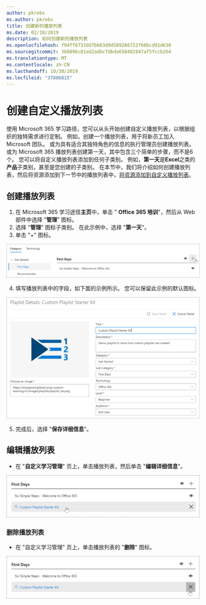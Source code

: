```yaml
---
author: pkrebs
ms.author: pkrebs
title: 创建新的播放列表
ms.date: 02/18/2019
description: 如何创建新的播放列表
ms.openlocfilehash: f94ff6733dd7bb63d9d589266722f60bcd91d630
ms.sourcegitcommit: 3b8896c81ad2adbcfdbda658482847af5fccb264
ms.translationtype: MT
ms.contentlocale: zh-CN
ms.lasthandoff: 10/30/2019
ms.locfileid: "37886815"
---
```

# <a name="create-a-custom-playlist"></a>创建自定义播放列表

使用 Microsoft 365 学习路径，您可以从头开始创建自定义播放列表，以根据组织的独特需求进行定制。 例如，创建一个播放列表，用于将新员工加入 Microsoft 团队。 或为具有适合其独特角色的信息的执行管理员创建播放列表。 或为 Microsoft 365 播放列表创建第一天，其中包含三个简单的步骤，而不是6个。 您可以将自定义播放列表添加到任何子类别。 例如，**第一天**是**Excel**之类的**产品**子类别，甚至是您创建的子类别。 在本节中，我们将介绍如何创建播放列表，然后将资源添加到下一节中的播放列表中，[将资源添加到自定义播放列表](custom_addassets.md)。

## <a name="create-a-playlist"></a>创建播放列表 

1. 在 Microsoft 365 学习途径**主页**中，单击 " **Office 365 培训**"，然后从 Web 部件中选择 "**管理**" 图标。 
2. 选择 "**管理**" 图标子类别。 在此示例中，选择 "**第一天**"。  
3. 单击 "+" 图标。  

![cg-newplaylistbtn](media/cg-newplaylistbtn.png)

4.  填写播放列表中的字段，如下面的示例所示。 您可以保留此示例的默认图标。 

![cg-newplaylistdetails](media/cg-newplaylistdetails.png)

5.  完成后，选择 "**保存详细信息**"。 

## <a name="edit-a-playlist"></a>编辑播放列表

- 在 "**自定义学习管理**" 页上，单击播放列表，然后单击 "**编辑详细信息**"。  

![cg-editplaylist](media/cg-editplaylist.png)

### <a name="delete-a-playlist"></a>删除播放列表

- 在 "自定义学习管理" 页上，单击播放列表的 "**删除**" 图标。  

![cg-deleteplaylist](media/cg-deleteplaylist.png)